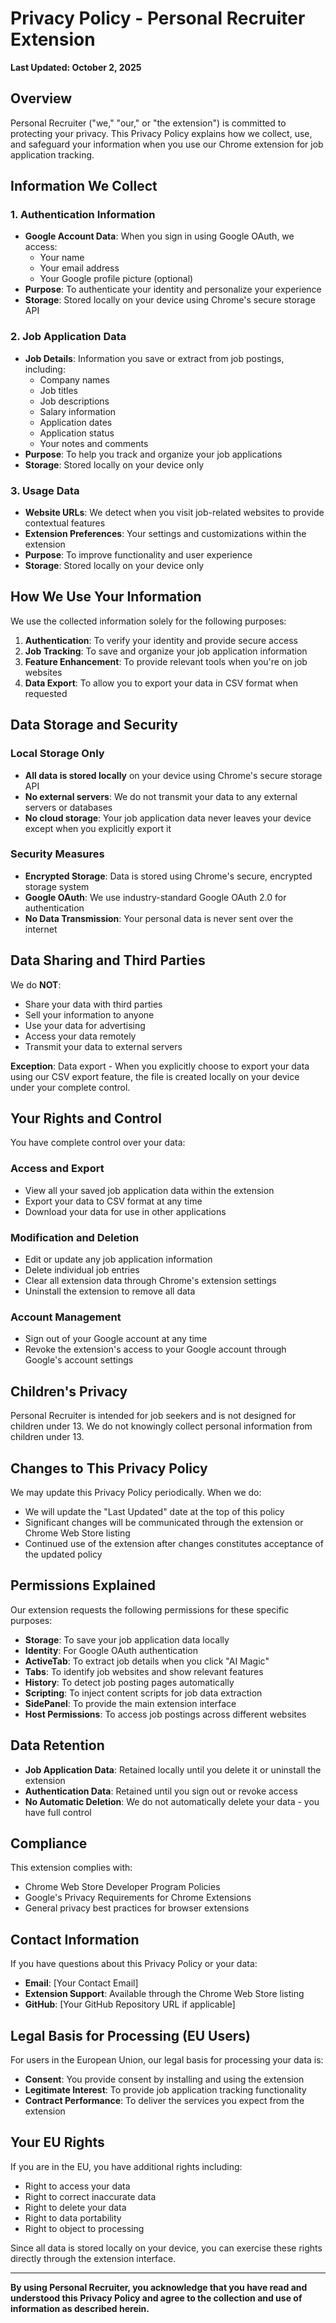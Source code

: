 # Privacy Policy - Personal Recruiter Extension

**Last Updated: October 2, 2025**

## Overview

Personal Recruiter ("we," "our," or "the extension") is committed to protecting your privacy. This Privacy Policy explains how we collect, use, and safeguard your information when you use our Chrome extension for job application tracking.

## Information We Collect

### 1. Authentication Information
- **Google Account Data**: When you sign in using Google OAuth, we access:
  - Your name
  - Your email address
  - Your Google profile picture (optional)
- **Purpose**: To authenticate your identity and personalize your experience
- **Storage**: Stored locally on your device using Chrome's secure storage API

### 2. Job Application Data
- **Job Details**: Information you save or extract from job postings, including:
  - Company names
  - Job titles
  - Job descriptions
  - Salary information
  - Application dates
  - Application status
  - Your notes and comments
- **Purpose**: To help you track and organize your job applications
- **Storage**: Stored locally on your device only

### 3. Usage Data
- **Website URLs**: We detect when you visit job-related websites to provide contextual features
- **Extension Preferences**: Your settings and customizations within the extension
- **Purpose**: To improve functionality and user experience
- **Storage**: Stored locally on your device only

## How We Use Your Information

We use the collected information solely for the following purposes:

1. **Authentication**: To verify your identity and provide secure access
2. **Job Tracking**: To save and organize your job application information
3. **Feature Enhancement**: To provide relevant tools when you're on job websites
4. **Data Export**: To allow you to export your data in CSV format when requested

## Data Storage and Security

### Local Storage Only
- **All data is stored locally** on your device using Chrome's secure storage API
- **No external servers**: We do not transmit your data to any external servers or databases
- **No cloud storage**: Your job application data never leaves your device except when you explicitly export it

### Security Measures
- **Encrypted Storage**: Data is stored using Chrome's secure, encrypted storage system
- **Google OAuth**: We use industry-standard Google OAuth 2.0 for authentication
- **No Data Transmission**: Your personal data is never sent over the internet

## Data Sharing and Third Parties

We do **NOT**:
- Share your data with third parties
- Sell your information to anyone
- Use your data for advertising
- Access your data remotely
- Transmit your data to external servers

**Exception**: Data export - When you explicitly choose to export your data using our CSV export feature, the file is created locally on your device under your complete control.

## Your Rights and Control

You have complete control over your data:

### Access and Export
- View all your saved job application data within the extension
- Export your data to CSV format at any time
- Download your data for use in other applications

### Modification and Deletion
- Edit or update any job application information
- Delete individual job entries
- Clear all extension data through Chrome's extension settings
- Uninstall the extension to remove all data

### Account Management
- Sign out of your Google account at any time
- Revoke the extension's access to your Google account through Google's account settings

## Children's Privacy

Personal Recruiter is intended for job seekers and is not designed for children under 13. We do not knowingly collect personal information from children under 13.

## Changes to This Privacy Policy

We may update this Privacy Policy periodically. When we do:
- We will update the "Last Updated" date at the top of this policy
- Significant changes will be communicated through the extension or Chrome Web Store listing
- Continued use of the extension after changes constitutes acceptance of the updated policy

## Permissions Explained

Our extension requests the following permissions for these specific purposes:

- **Storage**: To save your job application data locally
- **Identity**: For Google OAuth authentication
- **ActiveTab**: To extract job details when you click "AI Magic"
- **Tabs**: To identify job websites and show relevant features
- **History**: To detect job posting pages automatically
- **Scripting**: To inject content scripts for job data extraction
- **SidePanel**: To provide the main extension interface
- **Host Permissions**: To access job postings across different websites

## Data Retention

- **Job Application Data**: Retained locally until you delete it or uninstall the extension
- **Authentication Data**: Retained until you sign out or revoke access
- **No Automatic Deletion**: We do not automatically delete your data - you have full control

## Compliance

This extension complies with:
- Chrome Web Store Developer Program Policies
- Google's Privacy Requirements for Chrome Extensions
- General privacy best practices for browser extensions

## Contact Information

If you have questions about this Privacy Policy or your data:

- **Email**: [Your Contact Email]
- **Extension Support**: Available through the Chrome Web Store listing
- **GitHub**: [Your GitHub Repository URL if applicable]

## Legal Basis for Processing (EU Users)

For users in the European Union, our legal basis for processing your data is:
- **Consent**: You provide consent by installing and using the extension
- **Legitimate Interest**: To provide job application tracking functionality
- **Contract Performance**: To deliver the services you expect from the extension

## Your EU Rights

If you are in the EU, you have additional rights including:
- Right to access your data
- Right to correct inaccurate data
- Right to delete your data
- Right to data portability
- Right to object to processing

Since all data is stored locally on your device, you can exercise these rights directly through the extension interface.

---

**By using Personal Recruiter, you acknowledge that you have read and understood this Privacy Policy and agree to the collection and use of information as described herein.**
